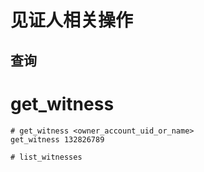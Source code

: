 # 见证人相关操作

## 查询
# get_witness

```
# get_witness <owner_account_uid_or_name>
get_witness 132826789

# list_witnesses

```
##